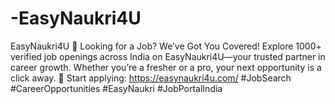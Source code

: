 # -EasyNaukri4U
EasyNaukri4U
📢 Looking for a Job? We’ve Got You Covered!
Explore 1000+ verified job openings across India on EasyNaukri4U—your trusted partner in career growth. Whether you’re a fresher or a pro, your next opportunity is a click away.
🔗 Start applying: https://easynaukri4u.com/
#JobSearch #CareerOpportunities #EasyNaukri #JobPortalIndia

